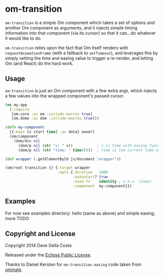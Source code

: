 # om-transition

`om-transition` is a simple Om component which takes a set of options and another Om component as arguments, and it injects simple timing information into that component (via its cursor) so that it can...do whatever it would like to do.

`om-transition` relies upon the fact that Om itself renders with `requestAnimationFrame` (with a fallback to `setTimeout`), and leverages this by simply setting the time and easing value to trigger a re-render, and letting Om (and React) do the hard work.


## Usage

`om-transition` is just an Om component with a few extra args, which injects a few values into the wrapped component's passed cursor.

```clojure
(ns my-app
  (:require
   [om.core :as om :include-macros true]
   [om.dome :as dom :include-macros true]))

(defn my-component
  [{:keys [v start time] :as data} owner]
  (om/component
    (dom/div nil
      (dom/p nil (str "v: " v))           ; v is time with easing function applied
      (dom/p nil (str "time: " time)))))  ; time is the current time at render

(def wrapper (.getElementById js/document "wrapper"))

(om/root transition {} {:target wrapper
                        :opts {:duration   1000
                               :autostart? true
                               :ease-fn    identity ; a.k.a. linear
                               :component  my-component}})
```


## Examples

For now see examples directory: hello (same as above) and simple easing; more TODO


## Copyright and License

Copyright 2014 Dave Della Costa

Released under the [Eclipse Public License](http://www.eclipse.org/legal/epl-v10.html).

Thanks to Daniel Kersten for `om-transition.easing` code taken from [ominate](https://github.com/danielytics/ominate).
